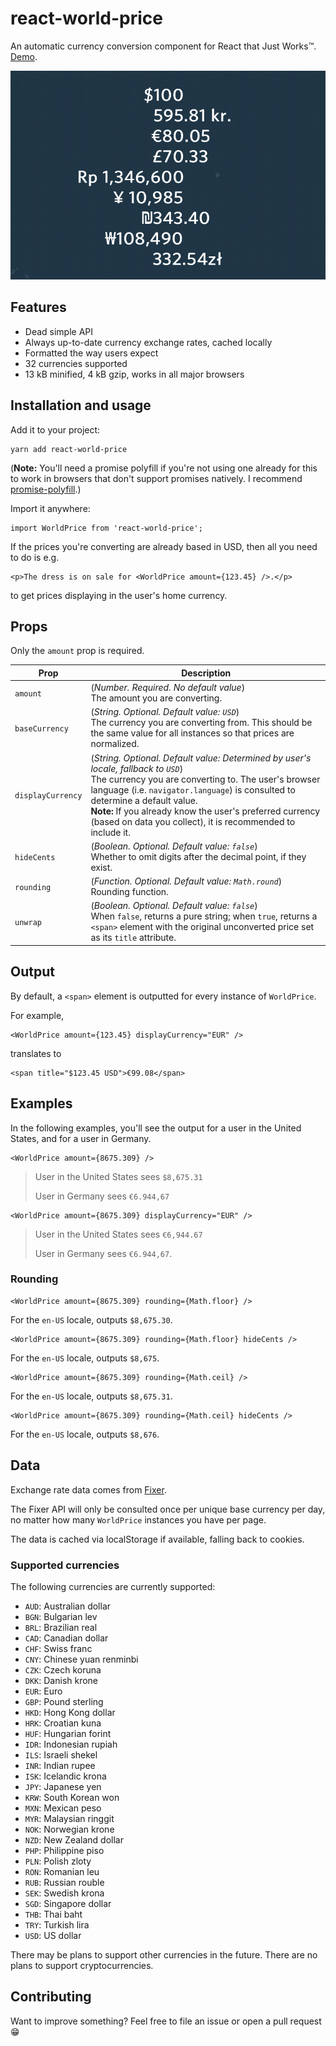# react-world-price

An automatic currency conversion component for React that Just Works™. [Demo](https://jasonbarry.github.io/react-world-price).

![img/screenshot.png](img/screenshot.png)

## Features

- Dead simple API
- Always up-to-date currency exchange rates, cached locally
- Formatted the way users expect
- 32 currencies supported
- 13 kB minified, 4 kB gzip, works in all major browsers

## Installation and usage

Add it to your project:

	yarn add react-world-price

(**Note:** You'll need a promise polyfill if you're not using one already for this to work in browsers that don't support promises natively. I recommend [promise-polyfill](https://github.com/taylorhakes/promise-polyfill).)

Import it anywhere:

```JSX
import WorldPrice from 'react-world-price';
```

If the prices you're converting are already based in USD, then all you need to do is e.g.

```JSX
<p>The dress is on sale for <WorldPrice amount={123.45} />.</p>
```

to get prices displaying in the user's home currency.

## Props

Only the `amount` prop is required.

Prop | Description
--------- | -----------
`amount` | (*Number. Required. No default value*) <br /> The amount you are converting.
`baseCurrency` | (*String. Optional. Default value: `USD`*) <br /> The currency you are converting from. This should be the same value for all instances so that prices are normalized.
`displayCurrency` | (*String. Optional. Default value: Determined by user's locale, fallback to `USD`*) <br /> The currency you are converting to. The user's browser language (i.e. `navigator.language`) is consulted to determine a default value. <br /> **Note:** If you already know the user's preferred currency (based on data you collect), it is recommended to include it.
`hideCents` | (*Boolean. Optional. Default value: `false`*) <br /> Whether to omit digits after the decimal point, if they exist.
`rounding` | (*Function. Optional. Default value: `Math.round`*) <br /> Rounding function.
`unwrap` | (*Boolean. Optional. Default value: `false`*) <br /> When `false`, returns a pure string; when `true`, returns a `<span>` element with the original unconverted price set as its `title` attribute.

## Output

By default, a `<span>` element is outputted for every instance of `WorldPrice`. 

For example, 

```JSX
<WorldPrice amount={123.45} displayCurrency="EUR" />
```

translates to 

```JSX
<span title="$123.45 USD">€99.08</span>
```

## Examples

In the following examples, you'll see the output for a user in the United States, and for a user in Germany.

```JSX
<WorldPrice amount={8675.309} />
```
    
> User in the United States sees `$8,675.31`
> 
> User in Germany sees `€6.944,67`

```JSX
<WorldPrice amount={8675.309} displayCurrency="EUR" />
```
    
> User in the United States sees `€6,944.67`
> 
> User in Germany sees `€6.944,67`.

### Rounding

```JSX
<WorldPrice amount={8675.309} rounding={Math.floor} />
```
    
For the `en-US` locale, outputs `$8,675.30`.

```JSX
<WorldPrice amount={8675.309} rounding={Math.floor} hideCents />
```
    
For the `en-US` locale, outputs `$8,675`.

```JSX
<WorldPrice amount={8675.309} rounding={Math.ceil} />
```
    
For the `en-US` locale, outputs `$8,675.31`.

```JSX
<WorldPrice amount={8675.309} rounding={Math.ceil} hideCents />
```
    
For the `en-US` locale, outputs `$8,676`.

## Data

Exchange rate data comes from [Fixer](http://fixer.io). 

The Fixer API will only be consulted once per unique base currency per day, no matter how many `WorldPrice` instances you have per page. 

The data is cached via localStorage if available, falling back to cookies.

### Supported currencies

The following currencies are currently supported: 

- `AUD`: Australian dollar
- `BGN`: Bulgarian lev
- `BRL`: Brazilian real 
- `CAD`: Canadian dollar
- `CHF`: Swiss franc
- `CNY`: Chinese yuan renminbi
- `CZK`: Czech koruna 
- `DKK`: Danish krone 
- `EUR`: Euro 
- `GBP`: Pound sterling 
- `HKD`: Hong Kong dollar 
- `HRK`: Croatian kuna
- `HUF`: Hungarian forint 
- `IDR`: Indonesian rupiah
- `ILS`: Israeli shekel 
- `INR`: Indian rupee 
- `ISK`: Icelandic krona
- `JPY`: Japanese yen 
- `KRW`: South Korean won 
- `MXN`: Mexican peso 
- `MYR`: Malaysian ringgit
- `NOK`: Norwegian krone
- `NZD`: New Zealand dollar 
- `PHP`: Philippine piso
- `PLN`: Polish zloty 
- `RON`: Romanian leu 
- `RUB`: Russian rouble 
- `SEK`: Swedish krona
- `SGD`: Singapore dollar 
- `THB`: Thai baht
- `TRY`: Turkish lira 
- `USD`: US dollar

There may be plans to support other currencies in the future. There are no plans to support cryptocurrencies.

## Contributing

Want to improve something? Feel free to file an issue or open a pull request 😁